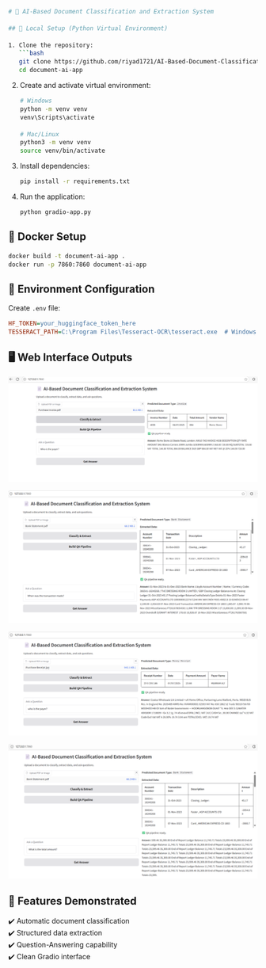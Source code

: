 ```bash
# 📄 AI-Based Document Classification and Extraction System

## 🚀 Local Setup (Python Virtual Environment)

1. Clone the repository:
   ```bash
   git clone https://github.com/riyad1721/AI-Based-Document-Classification-And-Extraction-System.git
   cd document-ai-app
   ```

2. Create and activate virtual environment:
   ```bash
   # Windows
   python -m venv venv
   venv\Scripts\activate
   
   # Mac/Linux
   python3 -m venv venv
   source venv/bin/activate
   ```

3. Install dependencies:
   ```bash
   pip install -r requirements.txt
   ```

4. Run the application:
   ```bash
   python gradio-app.py
   ```

## 🐳 Docker Setup
```bash
docker build -t document-ai-app .
docker run -p 7860:7860 document-ai-app
```

## 🔧 Environment Configuration
Create `.env` file:
```ini
HF_TOKEN=your_huggingface_token_here
TESSERACT_PATH=C:\Program Files\Tesseract-OCR\tesseract.exe  # Windows example
```

## 🖥️ Web Interface Outputs

![Web Interface ](output-images/1.png)

![Web Interface ](output-images/2.png)

![Web Interface ](output-images/3.png)

![Web Interface ](output-images/4.png)

## 🌟 Features Demonstrated
✔️ Automatic document classification  
✔️ Structured data extraction  
✔️ Question-Answering capability  
✔️ Clean Gradio interface